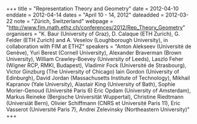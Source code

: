 +++
title = "Representation Theory and Geometry"
date = 2012-04-10
enddate = 2012-04-14
dates = "April 10 - 14, 2012"
dateadded = 2012-03-22
note = "Zürich, Switzerland"
webpage = "http://www.fim.math.ethz.ch/conferences/2012/Rep_Theory_Geometry"
organisers = "K. Baur (University of Graz), D. Calaque (ETH Zurich), G. Felder (ETH Zurich) and
A. Veselov (Loughborough University), in collaboration with FIM at ETHZ"
speakers = "Anton Alekseev (Université de Genève), Yuri Berest (Cornell University), Alexander Braverman (Brown University), William Crawley-Boevey (University of Leeds), Laszlo Feher (Wigner RCP, RMKI, Budapest), Vladimir Fock (Université de Strasbourg), Victor Ginzburg (The University of Chicago) Iain Gordon (University of Edinburgh), David Jordan (Massachusetts Institute of Technology), Mikhail Kapranov (Yale University), Alastair King (University of Bath), Sophie Morier-Genoud (Université Paris 6) Eric Opdam  (University of Amsterdam), Markus Reineke (Bergische Universität Wuppertal), Christine Riedtmann (Universiät Bern), Olivier Schiffmann (CNRS et Université Paris 11), Eric Vasserot (Université Paris 7), Andrei Zelevinsky (Northeastern University)"
+++
